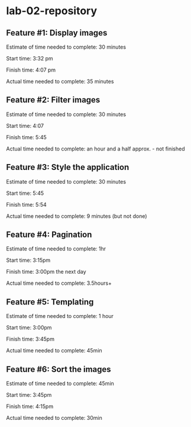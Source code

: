 # lab-02-repository

## Feature #1: Display images

Estimate of time needed to complete: 30 minutes

Start time: 3:32 pm

Finish time: 4:07 pm

Actual time needed to complete: 35 minutes


## Feature #2: Filter images

Estimate of time needed to complete: 30 minutes

Start time: 4:07

Finish time: 5:45

Actual time needed to complete: an hour and a half approx. - not finished


## Feature #3: Style the application

Estimate of time needed to complete: 30 minutes

Start time: 5:45

Finish time: 5:54

Actual time needed to complete: 9 minutes (but not done)


## Feature #4: Pagination

Estimate of time needed to complete: 1hr

Start time: 3:15pm

Finish time: 3:00pm the next day

Actual time needed to complete: 3.5hours+


## Feature #5: Templating

Estimate of time needed to complete: 1 hour

Start time: 3:00pm

Finish time: 3:45pm

Actual time needed to complete: 45min


## Feature #6: Sort the images

Estimate of time needed to complete: 45min

Start time: 3:45pm

Finish time: 4:15pm

Actual time needed to complete: 30min
